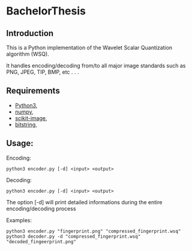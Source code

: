 # BachelorThesis

Introduction
--------------

This is a Python implementation of the Wavelet Scalar Quantization algorithm (WSQ). 

It handles encoding/decoding from/to all major image standards such as PNG, JPEG, TIP, BMP, etc . . .


Requirements
------------

* [Python3](https://www.python.org/downloads/),
* [numpy](https://numpy.org/install/),
* [scikit-image](https://scikit-image.org/docs/stable/install.html),
* [bitstring](https://pypi.org/project/bitstring/),

Usage:
----------

Encoding:

    python3 encoder.py [-d] <input> <output>
Decoding:

    python3 encoder.py [-d] <input> <output>

The option [-d] will print detailed informations during the entire encoding/decoding process

Examples:

    python3 encoder.py "fingerprint.png" "compressed_fingerprint.wsq"
    python3 decoder.py -d "compressed_fingerprint.wsq" "decoded_fingeerprint.png"


